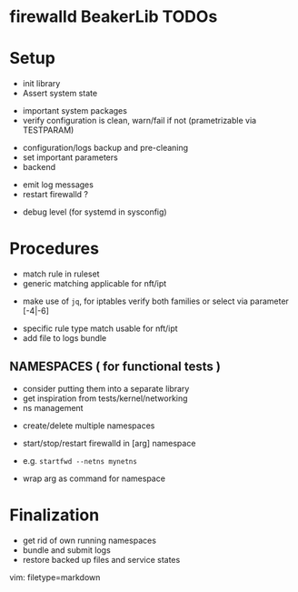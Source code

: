 firewalld BeakerLib TODOs
=========================

# Setup
 * init library
  * Assert system state
   - important system packages
   - verify configuration is clean, warn/fail if not (prametrizable via TESTPARAM)
 * configuration/logs backup and pre-cleaning
 * set important parameters
  * backend
   - emit log messages
   - restart firewalld ?
  * debug level (for systemd in sysconfig)

# Procedures
 * match rule in ruleset
  * generic matching applicable for nft/ipt
   - make use of `jq`, for iptables verify both families or select via parameter [-4|-6]
  * specific rule type match usable for nft/ipt
 * add file to logs bundle
## NAMESPACES ( for functional tests )
 * consider putting them into a separate library
 * get inspiration from tests/kernel/networking
 * ns management
  - create/delete multiple namespaces
 * start/stop/restart firewalld in [arg] namespace
  - e.g. `startfwd --netns mynetns`
 * wrap arg as command for namespace

# Finalization
 * get rid of own running namespaces
 * bundle and submit logs
 * restore backed up files and service states

 vim: filetype=markdown
